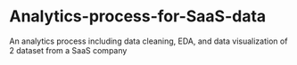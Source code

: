# Analytics-process-for-SaaS-data
An analytics process including data cleaning, EDA, and data visualization of 2 dataset from a SaaS company
